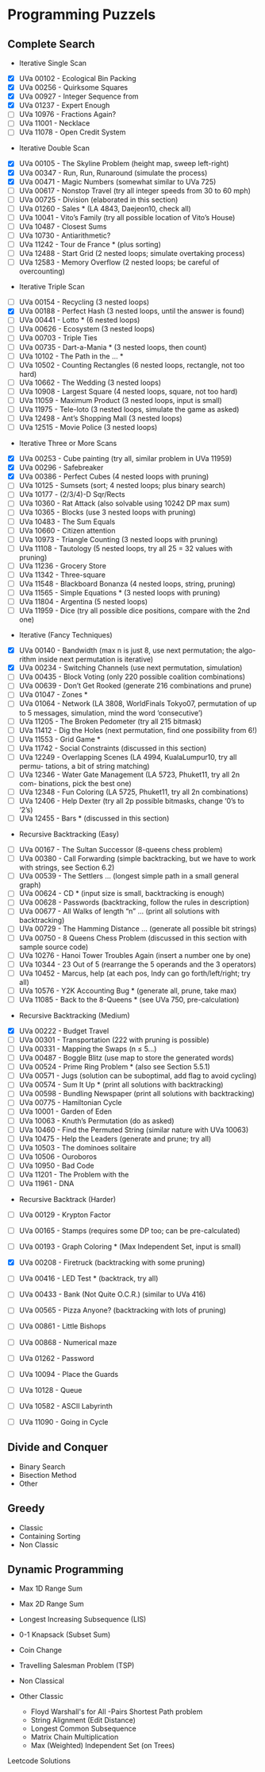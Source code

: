 # Programming Puzzels


## Complete Search
* Iterative Single Scan
- [x] UVa 00102 - Ecological Bin Packing
- [x] UVa 00256 - Quirksome Squares
- [x] UVa 00927 - Integer Sequence from
- [x] UVa 01237 - Expert Enough
- [ ] UVa 10976 - Fractions Again?
- [ ] UVa 11001 - Necklace
- [ ] UVa 11078 - Open Credit System
          
* Iterative Double Scan
- [x] UVa 00105 - The Skyline Problem (height map, sweep left-right)
- [x] UVa 00347 - Run, Run, Runaround (simulate the process)
- [x] UVa 00471 - Magic Numbers (somewhat similar to UVa 725)
- [ ] UVa 00617 - Nonstop Travel (try all integer speeds from 30 to 60 mph) 
- [ ] UVa 00725 - Division (elaborated in this section)
- [ ] UVa 01260 - Sales * (LA 4843, Daejeon10, check all)
- [ ] UVa 10041 - Vito’s Family (try all possible location of Vito’s House) 
- [ ] UVa 10487 - Closest Sums
- [ ] UVa 10730 - Antiarithmetic?
- [ ] UVa 11242 - Tour de France * (plus sorting)
- [ ] UVa 12488 - Start Grid (2 nested loops; simulate overtaking process)
- [ ] UVa 12583 - Memory Overflow (2 nested loops; be careful of overcounting)

* Iterative Triple Scan
- [ ] UVa 00154 - Recycling (3 nested loops)
- [x] UVa 00188 - Perfect Hash (3 nested loops, until the answer is found)
- [ ] UVa 00441 - Lotto * (6 nested loops)
- [ ] UVa 00626 - Ecosystem (3 nested loops)
- [ ] UVa 00703 - Triple Ties
- [ ] UVa 00735 - Dart-a-Mania * (3 nested loops, then count)
- [ ] UVa 10102 - The Path in the ... *
- [ ] UVa 10502 - Counting Rectangles (6 nested loops, rectangle, not too hard)
- [ ] UVa 10662 - The Wedding (3 nested loops)
- [ ] UVa 10908 - Largest Square (4 nested loops, square, not too hard)
- [ ] UVa 11059 - Maximum Product (3 nested loops, input is small)
- [ ] UVa 11975 - Tele-loto (3 nested loops, simulate the game as asked)
- [ ] UVa 12498 - Ant’s Shopping Mall (3 nested loops)
- [ ] UVa 12515 - Movie Police (3 nested loops)

* Iterative Three or More Scans
- [x] UVa 00253 - Cube painting (try all, similar problem in UVa 11959)
- [x] UVa 00296 - Safebreaker
- [x] UVa 00386 - Perfect Cubes (4 nested loops with pruning)
- [ ] UVa 10125 - Sumsets (sort; 4 nested loops; plus binary search)
- [ ] UVa 10177 - (2/3/4)-D Sqr/Rects
- [ ] UVa 10360 - Rat Attack (also solvable using 10242 DP max sum)
- [ ] UVa 10365 - Blocks (use 3 nested loops with pruning)
- [ ] UVa 10483 - The Sum Equals
- [ ] UVa 10660 - Citizen attention
- [ ] UVa 10973 - Triangle Counting (3 nested loops with pruning)
- [ ] UVa 11108 - Tautology (5 nested loops, try all 25 = 32 values with pruning)
- [ ] UVa 11236 - Grocery Store
- [ ] UVa 11342 - Three-square
- [ ] UVa 11548 - Blackboard Bonanza (4 nested loops, string, pruning)
- [ ] UVa 11565 - Simple Equations * (3 nested loops with pruning)
- [ ] UVa 11804 - Argentina (5 nested loops)
- [ ] UVa 11959 - Dice (try all possible dice positions, compare with the 2nd one)

* Iterative (Fancy Techniques)
- [x] UVa 00140 - Bandwidth (max n is just 8, use next permutation; the algo- rithm inside next permutation is iterative)
- [x] UVa 00234 - Switching Channels (use next permutation, simulation)
- [ ] UVa 00435 - Block Voting (only 220 possible coalition combinations)
- [ ] UVa 00639 - Don’t Get Rooked (generate 216 combinations and prune)
- [ ] UVa 01047 - Zones *
- [ ] UVa 01064 - Network (LA 3808, WorldFinals Tokyo07, permutation of up to 5 messages, simulation, mind the word ‘consecutive’)
- [ ] UVa 11205 - The Broken Pedometer (try all 215 bitmask)
- [ ] UVa 11412 - Dig the Holes (next permutation, find one possibility from 6!)
- [ ] UVa 11553 - Grid Game *
- [ ] UVa 11742 - Social Constraints (discussed in this section)
- [ ] UVa 12249 - Overlapping Scenes (LA 4994, KualaLumpur10, try all permu- tations, a bit of string matching)
- [ ] UVa 12346 - Water Gate Management (LA 5723, Phuket11, try all 2n com- binations, pick the best one)
- [ ] UVa 12348 - Fun Coloring (LA 5725, Phuket11, try all 2n combinations)
- [ ] UVa 12406 - Help Dexter (try all 2p possible bitmasks, change ‘0’s to ‘2’s)
- [ ] UVa 12455 - Bars * (discussed in this section)

* Recursive Backtracking (Easy)
- [ ] UVa 00167 - The Sultan Successor (8-queens chess problem)
- [ ] UVa 00380 - Call Forwarding (simple backtracking, but we have to work with strings, see Section 6.2)
- [ ] UVa 00539 - The Settlers ... (longest simple path in a small general graph)
- [ ] UVa 00624 - CD * (input size is small, backtracking is enough)
- [ ] UVa 00628 - Passwords (backtracking, follow the rules in description)
- [ ] UVa 00677 - All Walks of length “n” ... (print all solutions with backtracking)
- [ ] UVa 00729 - The Hamming Distance ... (generate all possible bit strings)
- [ ] UVa 00750 - 8 Queens Chess Problem (discussed in this section with sample source code)
- [ ] UVa 10276 - Hanoi Tower Troubles Again (insert a number one by one)
- [ ] UVa 10344 - 23 Out of 5 (rearrange the 5 operands and the 3 operators)
- [ ] UVa 10452 - Marcus, help (at each pos, Indy can go forth/left/right; try all)
- [ ] UVa 10576 - Y2K Accounting Bug * (generate all, prune, take max)
- [ ] UVa 11085 - Back to the 8-Queens * (see UVa 750, pre-calculation)

* Recursive Backtracking (Medium)
- [x] UVa 00222 - Budget Travel
- [ ] UVa 00301 - Transportation (222 with pruning is possible)
- [ ] UVa 00331 - Mapping the Swaps (n ≤ 5...)
- [ ] UVa 00487 - Boggle Blitz (use map to store the generated words)
- [ ] UVa 00524 - Prime Ring Problem * (also see Section 5.5.1)
- [ ] UVa 00571 - Jugs (solution can be suboptimal, add flag to avoid cycling) 
- [ ] UVa 00574 - Sum It Up * (print all solutions with backtracking)
- [ ] UVa 00598 - Bundling Newspaper (print all solutions with backtracking)
- [ ] UVa 00775 - Hamiltonian Cycle
- [ ] UVa 10001 - Garden of Eden 
- [ ] UVa 10063 - Knuth’s Permutation (do as asked)
- [ ] UVa 10460 - Find the Permuted String (similar nature with UVa 10063)
- [ ] UVa 10475 - Help the Leaders (generate and prune; try all)
- [ ] UVa 10503 - The dominoes solitaire
- [ ] UVa 10506 - Ouroboros
- [ ] UVa 10950 - Bad Code
- [ ] UVa 11201 - The Problem with the 
- [ ] UVa 11961 - DNA 

* Recursive Backtrack (Harder)
- [ ] UVa 00129 - Krypton Factor 
- [ ] UVa 00165 - Stamps (requires some DP too; can be pre-calculated)
- [ ] UVa 00193 - Graph Coloring * (Max Independent Set, input is small)
- [x] UVa 00208 - Firetruck (backtracking with some pruning)
- [ ] UVa 00416 - LED Test * (backtrack, try all)
- [ ] UVa 00433 - Bank (Not Quite O.C.R.) (similar to UVa 416)
- [ ] UVa 00565 - Pizza Anyone? (backtracking with lots of pruning)
- [ ] UVa 00861 - Little Bishops
- [ ] UVa 00868 - Numerical maze
- [ ] UVa 01262 - Password 
- [ ] UVa 10094 - Place the Guards
- [ ] UVa 10128 - Queue
- [ ] UVa 10582 - ASCII Labyrinth
- [ ] UVa 11090 - Going in Cycle


## Divide and Conquer
* Binary Search 
* Bisection Method 
* Other


## Greedy
* Classic
* Containing Sorting
* Non Classic



## Dynamic Programming
* Max 1D Range Sum

* Max 2D Range Sum
* Longest Increasing Subsequence (LIS)
* 0-1 Knapsack (Subset Sum)
* Coin Change
* Travelling Salesman Problem (TSP)
* Non Classical 
* Other Classic 
  * Floyd Warshall's for All -Pairs Shortest Path problem
  * String Alignment (Edit Distance)
  * Longest Common Subsequence
  * Matrix Chain Multiplication
  * Max (Weighted) Independent Set (on Trees)


Leetcode Solutions
